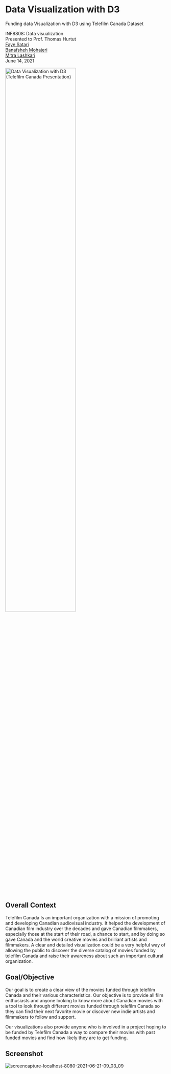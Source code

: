 # Data Visualization with D3
Funding data Visualization with D3 using Telefilm Canada Dataset

INF8808: Data visualization\
Presented to Prof. Thomas Hurtut\
[Faye Satari](https://www.linkedin.com/in/fayesatari/)\
[Banafsheh Mohajeri](https://www.linkedin.com/in/banafsheh-mohajeri-8ba1a3217/)\
[Mitra Lashkari](https://www.linkedin.com/in/mitra-lashkari/)\
June 14, 2021

<a href="https://www.youtube.com/watch?v=f_D0IoAoNbg" target="_blank" alt="Data Visualization with D3 (Telefilm Canada Presentation)"><img src="https://user-images.githubusercontent.com/71412070/154814063-90df645d-6bc3-4525-98f8-e2747af758c9.png" width="66%" alt="Data Visualization with D3 (Telefilm Canada Presentation)" /></a>


## Overall Context

Telefilm Canada Is an important organization with a mission of promoting and developing Canadian audiovisual industry. It  helped the development of Canadian film industry over the decades and gave Canadian filmmakers, especially those at the start of their road, a chance to start, and by doing so gave Canada and the world creative movies and brilliant artists and filmmakers. A clear and detailed visualization could be a very helpful way of allowing the public to discover the diverse catalog of movies funded by telefilm Canada and raise their awareness about such an important cultural organization. 


## Goal/Objective

Our goal is to create a clear view of the movies funded through telefilm Canada and their various characteristics. Our objective is to provide all film enthusiasts and anyone looking to know more about Canadian movies with a tool to look through different movies funded through telefilm Canada so they can find their next favorite movie or discover new indie artists and filmmakers to follow and support. 

Our visualizations also provide anyone who is involved in a project hoping to be funded by Telefilm Canada a way to compare their movies with past funded movies and find how likely they are to get funding. 

## Screenshot

![screencapture-localhost-8080-2021-06-21-09_03_09](https://user-images.githubusercontent.com/71412070/122766772-e4659f00-d26f-11eb-9498-3b79d13245b1.png)

